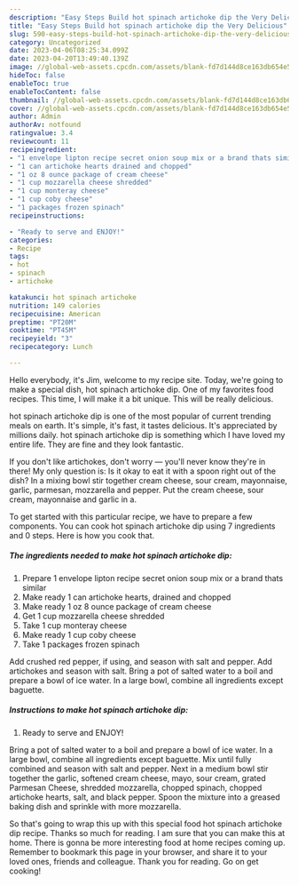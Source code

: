 ```yaml
---
description: "Easy Steps Build hot spinach artichoke dip the Very Delicious"
title: "Easy Steps Build hot spinach artichoke dip the Very Delicious"
slug: 590-easy-steps-build-hot-spinach-artichoke-dip-the-very-delicious
category: Uncategorized
date: 2023-04-06T08:25:34.099Z
date: 2023-04-20T13:49:40.139Z
image: //global-web-assets.cpcdn.com/assets/blank-fd7d144d8ce163db654e5a02c40b08a2775adb7897d16e4062681dc7e1b2800f.png
hideToc: false
enableToc: true
enableTocContent: false
thumbnail: //global-web-assets.cpcdn.com/assets/blank-fd7d144d8ce163db654e5a02c40b08a2775adb7897d16e4062681dc7e1b2800f.png
cover: //global-web-assets.cpcdn.com/assets/blank-fd7d144d8ce163db654e5a02c40b08a2775adb7897d16e4062681dc7e1b2800f.png
author: Admin
authorAv: notfound
ratingvalue: 3.4
reviewcount: 11
recipeingredient:
- "1 envelope lipton recipe secret onion soup mix or a brand thats similar"
- "1 can artichoke hearts drained and chopped"
- "1 oz 8 ounce package of cream cheese"
- "1 cup mozzarella cheese shredded"
- "1 cup monteray cheese"
- "1 cup coby cheese"
- "1 packages frozen spinach"
recipeinstructions:

- "Ready to serve and ENJOY!"
categories:
- Recipe
tags:
- hot
- spinach
- artichoke

katakunci: hot spinach artichoke 
nutrition: 149 calories
recipecuisine: American
preptime: "PT20M"
cooktime: "PT45M"
recipeyield: "3"
recipecategory: Lunch

---
```



Hello everybody, it's Jim, welcome to my recipe site. Today, we're going to make a special dish, hot spinach artichoke dip. One of my favorites food recipes. This time, I will make it a bit unique. This will be really delicious.

hot spinach artichoke dip is one of the most popular of current trending meals on earth. It's simple, it's fast, it tastes delicious. It's appreciated by millions daily. hot spinach artichoke dip is something which I have loved my entire life. They are fine and they look fantastic.

If you don&#39;t like artichokes, don&#39;t worry — you&#39;ll never know they&#39;re in there! My only question is: Is it okay to eat it with a spoon right out of the dish? In a mixing bowl stir together cream cheese, sour cream, mayonnaise, garlic, parmesan, mozzarella and pepper. Put the cream cheese, sour cream, mayonnaise and garlic in a.


To get started with this particular recipe, we have to prepare a few components. You can cook hot spinach artichoke dip using 7 ingredients and 0 steps. Here is how you cook that.

<!--inarticleads1-->

##### The ingredients needed to make hot spinach artichoke dip:

1. Prepare 1 envelope lipton recipe secret onion soup mix or a brand thats similar
1. Make ready 1 can artichoke hearts, drained and chopped
1. Make ready 1 oz 8 ounce package of cream cheese
1. Get 1 cup mozzarella cheese shredded
1. Take 1 cup monteray cheese
1. Make ready 1 cup coby cheese
1. Take 1 packages frozen spinach


Add crushed red pepper, if using, and season with salt and pepper. Add artichokes and season with salt. Bring a pot of salted water to a boil and prepare a bowl of ice water. In a large bowl, combine all ingredients except baguette. 

<!--inarticleads2-->

##### Instructions to make hot spinach artichoke dip:


1. Ready to serve and ENJOY!

Bring a pot of salted water to a boil and prepare a bowl of ice water. In a large bowl, combine all ingredients except baguette. Mix until fully combined and season with salt and pepper. Next in a medium bowl stir together the garlic, softened cream cheese, mayo, sour cream, grated Parmesan Cheese, shredded mozzarella, chopped spinach, chopped artichoke hearts, salt, and black pepper. Spoon the mixture into a greased baking dish and sprinkle with more mozzarella. 

So that's going to wrap this up with this special food hot spinach artichoke dip recipe. Thanks so much for reading. I am sure that you can make this at home. There is gonna be more interesting food at home recipes coming up. Remember to bookmark this page in your browser, and share it to your loved ones, friends and colleague. Thank you for reading. Go on get cooking!
